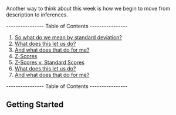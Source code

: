 Another way to think about this week is how we begin to move from description to inferences.

---------------- Table of Contents ---------------- 

1. [So what do we mean by standard deviation?](#std)
2. [What does this let us do?](#whatdo)
3. [And what does that do for me?](#forme)
4. [Z-Scores](#zscore)
5. [Z-Scores v. Standard Scores](#zvstd)
6. [What does this let us do?](#letusdo)
7. [And what does that do for me?](#z-doforme)

---------------- Table of Contents ---------------- 

## <a id="gs"></a> Getting Started
